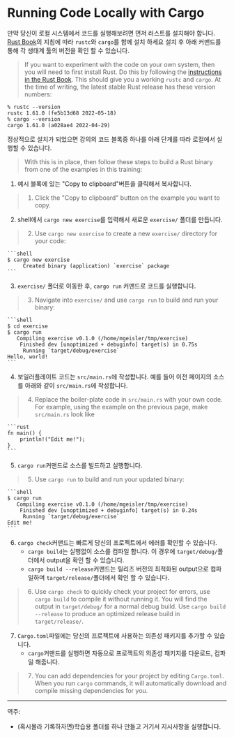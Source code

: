 # Running Code Locally with Cargo

만약 당신이 로컬 시스템에서 코드를 실행해보려면 먼저 러스트를 설치해야 합니다. 
[Rust Book][1]의 지침에 따라 `rustc`와 `cargo`를 함께 설치 하세요
설치 후 아래 커맨드를 통해 각 생태계 툴의 버전을 확인 할 수 있습니다. 
> If you want to experiment with the code on your own system, then you will need
>   to first install Rust. Do this by following the [instructions in the Rust
>   Book][1]. This should give you a working `rustc` and `cargo`. At the time of
>   writing, the latest stable Rust release has these version numbers:

```shell
% rustc --version
rustc 1.61.0 (fe5b13d68 2022-05-18)
% cargo --version
cargo 1.61.0 (a028ae4 2022-04-29)
```

정상적으로 설치가 되었으면 강의의 코드 블록중 하나를 아래 단계를 따라 로컬에서 실행할 수 있습니다.
> With this is in place, then follow these steps to build a Rust binary from one
of the examples in this training:

1. 예시 블록에 있는 "Copy to clipboard"버튼을 클릭해서 복사합니다.
> 1. Click the "Copy to clipboard" button on the example you want to copy.

2. shell에서 `cargo new exercise`를 입력해서 새로운 `exercise/` 폴더를 만듭니다.
> 2. Use `cargo new exercise` to create a new `exercise/` directory for your code:

    ```shell
    $ cargo new exercise
         Created binary (application) `exercise` package
    ```

3. `exercise/` 폴더로 이동한 후, `cargo run` 커맨드로 코드를 실행합니다.
> 3. Navigate into `exercise/` and use `cargo run` to build and run your binary:

    ```shell
    $ cd exercise
    $ cargo run
       Compiling exercise v0.1.0 (/home/mgeisler/tmp/exercise)
        Finished dev [unoptimized + debuginfo] target(s) in 0.75s
         Running `target/debug/exercise`
    Hello, world!
    ```

4. 보일러플레이트 코드는 `src/main.rs`에 작성합니다. 예를 들어 이전 페이지의 소스를 아래와 같이 `src/main.rs`에 작성합니다.
> 4. Replace the boiler-plate code in `src/main.rs` with your own code. For
   example, using the example on the previous page, make `src/main.rs` look like

    ```rust
    fn main() {
        println!("Edit me!");
    }
    ```

5. `cargo run`커맨드로 소스를 빌드하고 실행합니다.
> 5. Use `cargo run` to build and run your updated binary:

    ```shell
    $ cargo run
       Compiling exercise v0.1.0 (/home/mgeisler/tmp/exercise)
        Finished dev [unoptimized + debuginfo] target(s) in 0.24s
         Running `target/debug/exercise`
    Edit me!
    ```

6. `cargo check`커맨드는 빠르게 당신의 프로젝트에서 에러를 확인할 수 있습니다. 
    - `cargo build`는 실행없이 소스를 컴파일 합니다. 이 경우에 `target/debug/`폴더에서 output을 확인 할 수 있습니다. 
    - `cargo build --release`커맨드는 릴리즈 버전의 최적화된 output으로 컴파일하며 `target/release/`폴더에서 확인 할 수 있습니다.
> 6. Use `cargo check` to quickly check your project for errors, use `cargo build`
   to compile it without running it. You will find the output in `target/debug/`
   for a normal debug build. Use `cargo build --release` to produce an optimized
   release build in `target/release/`.

7. `Cargo.toml`파일에는 당신의 프로젝트에 사용하는 의존성 패키지를 추가할 수 있습니다. 
    - `cargo`커맨드를 실행하면 자동으로 프로젝트의 의존성 패키지를 다운로드, 컴파일 해줍니다.
> 7. You can add dependencies for your project by editing `Cargo.toml`. When you
   run `cargo` commands, it will automatically download and compile missing
   dependencies for you.

[1]: https://doc.rust-lang.org/book/ch01-01-installation.html


---
역주: 
- (혹시몰라 기록하자면)학습용 폴더를 하나 만들고 거기서 지시사항을 실행합니다.

